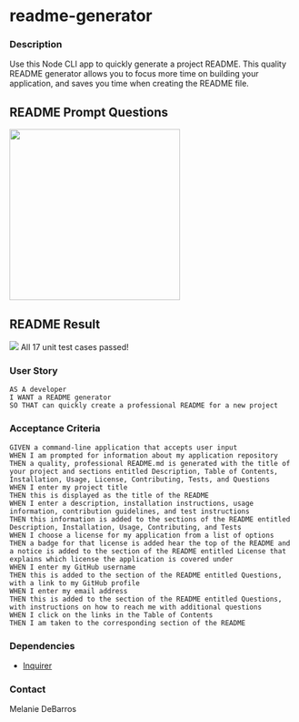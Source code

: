 # readme-generator

### Description
Use this Node CLI app to quickly generate a project README. This quality README generator allows you to focus more time on building your application, and saves you time when creating the README file.

## README Prompt Questions
<img src="/assets/images/prompt_questions.png" width="300" height="300"/>

## README Result
<img src="/assets/images/jest_results.png">
All 17 unit test cases passed! 

### User Story
```
AS A developer
I WANT a README generator
SO THAT can quickly create a professional README for a new project
```

### Acceptance Criteria
```
GIVEN a command-line application that accepts user input
WHEN I am prompted for information about my application repository
THEN a quality, professional README.md is generated with the title of your project and sections entitled Description, Table of Contents, Installation, Usage, License, Contributing, Tests, and Questions
WHEN I enter my project title
THEN this is displayed as the title of the README
WHEN I enter a description, installation instructions, usage information, contribution guidelines, and test instructions
THEN this information is added to the sections of the README entitled Description, Installation, Usage, Contributing, and Tests
WHEN I choose a license for my application from a list of options
THEN a badge for that license is added hear the top of the README and a notice is added to the section of the README entitled License that explains which license the application is covered under
WHEN I enter my GitHub username
THEN this is added to the section of the README entitled Questions, with a link to my GitHub profile
WHEN I enter my email address
THEN this is added to the section of the README entitled Questions, with instructions on how to reach me with additional questions
WHEN I click on the links in the Table of Contents
THEN I am taken to the corresponding section of the README
```

### Dependencies
* [Inquirer](https://www.npmjs.com/package/inquirer)

### Contact
Melanie DeBarros